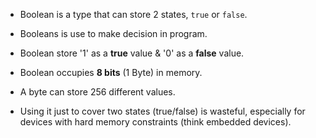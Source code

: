 * Boolean is a type that can store 2 states, `true` or `false`.
* Booleans is use to make decision in program.

* Boolean store '1' as a **true** value & '0' as a **false** value.

* Boolean occupies **8 bits** (1 Byte) in memory.

* A byte can store 256 different values.
* Using it just to cover two states (true/false) is wasteful, especially for devices with hard memory constraints (think embedded devices).